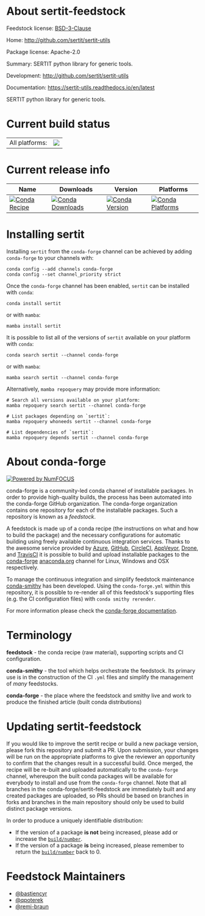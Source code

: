 About sertit-feedstock
======================

Feedstock license: [BSD-3-Clause](https://github.com/conda-forge/sertit-feedstock/blob/main/LICENSE.txt)

Home: http://github.com/sertit/sertit-utils

Package license: Apache-2.0

Summary: SERTIT python library for generic tools.

Development: http://github.com/sertit/sertit-utils

Documentation: https://sertit-utils.readthedocs.io/en/latest

SERTIT python library for generic tools.

Current build status
====================


<table><tr><td>All platforms:</td>
    <td>
      <a href="https://dev.azure.com/conda-forge/feedstock-builds/_build/latest?definitionId=12621&branchName=main">
        <img src="https://dev.azure.com/conda-forge/feedstock-builds/_apis/build/status/sertit-feedstock?branchName=main">
      </a>
    </td>
  </tr>
</table>

Current release info
====================

| Name | Downloads | Version | Platforms |
| --- | --- | --- | --- |
| [![Conda Recipe](https://img.shields.io/badge/recipe-sertit-green.svg)](https://anaconda.org/conda-forge/sertit) | [![Conda Downloads](https://img.shields.io/conda/dn/conda-forge/sertit.svg)](https://anaconda.org/conda-forge/sertit) | [![Conda Version](https://img.shields.io/conda/vn/conda-forge/sertit.svg)](https://anaconda.org/conda-forge/sertit) | [![Conda Platforms](https://img.shields.io/conda/pn/conda-forge/sertit.svg)](https://anaconda.org/conda-forge/sertit) |

Installing sertit
=================

Installing `sertit` from the `conda-forge` channel can be achieved by adding `conda-forge` to your channels with:

```
conda config --add channels conda-forge
conda config --set channel_priority strict
```

Once the `conda-forge` channel has been enabled, `sertit` can be installed with `conda`:

```
conda install sertit
```

or with `mamba`:

```
mamba install sertit
```

It is possible to list all of the versions of `sertit` available on your platform with `conda`:

```
conda search sertit --channel conda-forge
```

or with `mamba`:

```
mamba search sertit --channel conda-forge
```

Alternatively, `mamba repoquery` may provide more information:

```
# Search all versions available on your platform:
mamba repoquery search sertit --channel conda-forge

# List packages depending on `sertit`:
mamba repoquery whoneeds sertit --channel conda-forge

# List dependencies of `sertit`:
mamba repoquery depends sertit --channel conda-forge
```


About conda-forge
=================

[![Powered by
NumFOCUS](https://img.shields.io/badge/powered%20by-NumFOCUS-orange.svg?style=flat&colorA=E1523D&colorB=007D8A)](https://numfocus.org)

conda-forge is a community-led conda channel of installable packages.
In order to provide high-quality builds, the process has been automated into the
conda-forge GitHub organization. The conda-forge organization contains one repository
for each of the installable packages. Such a repository is known as a *feedstock*.

A feedstock is made up of a conda recipe (the instructions on what and how to build
the package) and the necessary configurations for automatic building using freely
available continuous integration services. Thanks to the awesome service provided by
[Azure](https://azure.microsoft.com/en-us/services/devops/), [GitHub](https://github.com/),
[CircleCI](https://circleci.com/), [AppVeyor](https://www.appveyor.com/),
[Drone](https://cloud.drone.io/welcome), and [TravisCI](https://travis-ci.com/)
it is possible to build and upload installable packages to the
[conda-forge](https://anaconda.org/conda-forge) [anaconda.org](https://anaconda.org/)
channel for Linux, Windows and OSX respectively.

To manage the continuous integration and simplify feedstock maintenance
[conda-smithy](https://github.com/conda-forge/conda-smithy) has been developed.
Using the ``conda-forge.yml`` within this repository, it is possible to re-render all of
this feedstock's supporting files (e.g. the CI configuration files) with ``conda smithy rerender``.

For more information please check the [conda-forge documentation](https://conda-forge.org/docs/).

Terminology
===========

**feedstock** - the conda recipe (raw material), supporting scripts and CI configuration.

**conda-smithy** - the tool which helps orchestrate the feedstock.
                   Its primary use is in the construction of the CI ``.yml`` files
                   and simplify the management of *many* feedstocks.

**conda-forge** - the place where the feedstock and smithy live and work to
                  produce the finished article (built conda distributions)


Updating sertit-feedstock
=========================

If you would like to improve the sertit recipe or build a new
package version, please fork this repository and submit a PR. Upon submission,
your changes will be run on the appropriate platforms to give the reviewer an
opportunity to confirm that the changes result in a successful build. Once
merged, the recipe will be re-built and uploaded automatically to the
`conda-forge` channel, whereupon the built conda packages will be available for
everybody to install and use from the `conda-forge` channel.
Note that all branches in the conda-forge/sertit-feedstock are
immediately built and any created packages are uploaded, so PRs should be based
on branches in forks and branches in the main repository should only be used to
build distinct package versions.

In order to produce a uniquely identifiable distribution:
 * If the version of a package **is not** being increased, please add or increase
   the [``build/number``](https://docs.conda.io/projects/conda-build/en/latest/resources/define-metadata.html#build-number-and-string).
 * If the version of a package **is** being increased, please remember to return
   the [``build/number``](https://docs.conda.io/projects/conda-build/en/latest/resources/define-metadata.html#build-number-and-string)
   back to 0.

Feedstock Maintainers
=====================

* [@bastiencyr](https://github.com/bastiencyr/)
* [@qpoterek](https://github.com/qpoterek/)
* [@remi-braun](https://github.com/remi-braun/)


